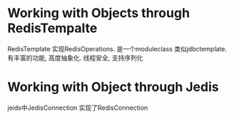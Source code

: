 # Working with Objects through RedisTempalte
RedisTemplate 实现RedisOperations. 是一个moduleclass 类似jdbctemplate. 有丰富的功能, 高度抽象化. 
线程安全, 支持序列化

# Working with Object through Jedis
jeids中JedisConnection 实现了RedisConnection
